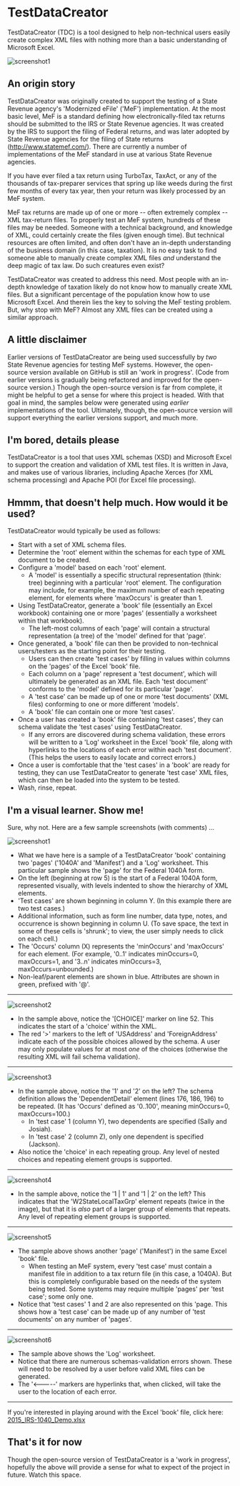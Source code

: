 # TestDataCreator
TestDataCreator (TDC) is a tool designed to help non-technical users easily create complex XML files with nothing more than a basic understanding of Microsoft Excel.

![screenshot1](https://cloud.githubusercontent.com/assets/16735709/13554422/742b89f0-e375-11e5-9f1a-1164e6ebb730.JPG)

## An origin story

TestDataCreator was originally created to support the testing of a State Revenue agency's 'Modernized eFile' ('MeF') implementation. At the most basic level, MeF is a standard defining how electronically-filed tax returns should be submitted to the IRS or State Revenue agencies. It was created by the IRS to support the filing of Federal returns, and was later adopted by State Revenue agencies for the filing of State returns (http://www.statemef.com/). There are currently a number of implementations of the MeF standard in use at various State Revenue agencies.

If you have ever filed a tax return using TurboTax, TaxAct, or any of the thousands of tax-preparer services that spring up like weeds during the first few months of every tax year, then your return was likely processed by an MeF system.

MeF tax returns are made up of one or more -- often extremely complex -- XML tax-return files. To properly test an MeF system, hundreds of these files may be needed. Someone with a technical background, and knowledge of XML, could certainly create the files (given enough time). But technical resources are often limited, and often don't have an in-depth understanding of the business domain (in this case, taxation). It is no easy task to find someone able to manually create complex XML files *and* understand the deep magic of tax law. Do such creatures even exist?

TestDataCreator was created to address this need. Most people with an in-depth knowledge of taxation likely do not know how to manually create XML files. But a significant percentage of the population know how to use Microsoft Excel. And therein lies the key to solving the MeF testing problem. But, why stop with MeF? Almost any XML files can be created using a similar approach.

## A little disclaimer
Earlier versions of TestDataCreator are being used successfully by *two* State Revenue agencies for testing MeF systems. However, the open-source version available on GitHub is still an 'work in progress'. (Code from earlier versions is gradually being refactored and improved for the open-source version.) Though the open-source version is far from complete, it might be helpful to get a sense for where this project is headed. With that goal in mind, the samples below were generated using *earlier* implementations of the tool. Ultimately, though, the open-source version will support everything the earlier versions support, and much more.

## I'm bored, details please
TestDataCreator is a tool that uses XML schemas (XSD) and Microsoft Excel to support the creation and validation of XML test files. It is written in Java, and makes use of various libraries, including Apache Xerces (for XML schema processing) and Apache POI (for Excel file processing).

## Hmmm, that doesn't help much. How would it be used?
TestDataCreator would typically be used as follows:

- Start with a set of XML schema files.
- Determine the 'root' element within the schemas for each type of XML document to be created.
- Configure a 'model' based on each 'root' element. 
  - A 'model' is essentially a specific structural representation (think: tree) beginning with a particular 'root' element. The configuration may include, for example, the maximum number of each repeating element, for elements where 'maxOccurs' is greater than 1.
- Using TestDataCreator, generate a 'book' file (essentially an Excel workbook) containing one or more 'pages' (essentially a worksheet within that workbook). 
  - The left-most columns of each 'page' will contain a structural representation (a tree) of the 'model' defined for that 'page'. 
- Once generated, a 'book' file can then be provided to non-technical users/testers as the starting point for their testing.
  - Users can then create 'test cases' by filling in values within columns on the 'pages' of the Excel 'book' file.
  - Each column on a 'page' represent a 'test document', which will ultimately be generated as an XML file. Each 'test document' conforms to the 'model' defined for its particular 'page'. 
  - A 'test case' can be made up of one or more 'test documents' (XML files) conforming to one or more different 'models'. 
  - A 'book' file can contain one or more 'test cases'.
- Once a user has created a 'book' file containing 'test cases', they can schema validate the 'test cases' using TestDataCreator. 
  - If any errors are discovered during schema validation, these errors will be written to a 'Log' worksheet in the Excel 'book' file, along with hyperlinks to the locations of each error within each 'test document'. (This helps the users to easily locate and correct errors.)
- Once a user is comfortable that the 'test cases' in a 'book' are ready for testing, they can use TestDataCreator to generate 'test case' XML files, which can then be loaded into the system to be tested.
- Wash, rinse, repeat.

## I'm a visual learner. Show me!
Sure, why not. Here are a few sample screenshots (with comments) ...

![screenshot1](https://cloud.githubusercontent.com/assets/16735709/13554422/742b89f0-e375-11e5-9f1a-1164e6ebb730.JPG)
- What we have here is a sample of a TestDataCreator 'book' containing two 'pages' ('1040A' and 'Manifest') and a 'Log' worksheet. This particular sample shows the 'page' for the Federal 1040A form.
- On the left (beginning at row 5) is the start of a Federal 1040A form, represented visually, with levels indented to show the hierarchy of XML elements.
- 'Test cases' are shown beginning in column Y. (In this example there are two test cases.)
- Additional information, such as form line number, data type, notes, and occurrence is shown beginning in column U. (To save space, the text in some of these cells is 'shrunk'; to view, the user simply needs to click on each cell.)
- The 'Occurs' column (X) represents the 'minOccurs' and 'maxOccurs' for each element. (For example, '0..1' indicates minOccurs=0, maxOccurs=1, and '3..n' indicates minOccurs=3, maxOccurs=unbounded.)
- Non-leaf/parent elements are shown in blue. Attributes are shown in green, prefixed with '@'.

___

![screenshot2](https://cloud.githubusercontent.com/assets/16735709/13554421/742b23b6-e375-11e5-9d4a-0fbc1f0ba2ee.JPG)
- In the sample above, notice the '[CHOICE]' marker on line 52. This indicates the start of a 'choice' within the XML. 
- The red '>' markers to the left of 'USAddress' and 'ForeignAddress' indicate each of the possible choices allowed by the schema. A user may only populate values for at most *one* of the choices (otherwise the resulting XML will fail schema validation).

___

![screenshot3](https://cloud.githubusercontent.com/assets/16735709/13554425/7430e10c-e375-11e5-8c57-2c4284f1ef8b.JPG)
- In the sample above, notice the '1' and '2' on the left? The schema definition allows the 'DependentDetail' element (lines 176, 186, 196) to be repeated. (It has 'Occurs' defined as '0..100', meaning minOccurs=0, maxOccurs=100.)
  - In 'test case' 1 (column Y), two dependents are specified (Sally and Josiah). 
  - In 'test case' 2 (column Z), only one dependent is specified (Jackson).
- Also notice the 'choice' in each repeating group. Any level of nested choices and repeating element groups is supported.

___

![screenshot4](https://cloud.githubusercontent.com/assets/16735709/13554423/742e96c2-e375-11e5-880f-ae7df3a551a7.JPG)
- In the sample above, notice the '1 | 1' and '1 | 2' on the left? This indicates that the 'W2StateLocalTaxGrp' element repeats (twice in the image), but that it is *also* part of a larger group of elements that repeats. Any level of repeating element groups is supported.

___

![screenshot5](https://cloud.githubusercontent.com/assets/16735709/13554424/7430390a-e375-11e5-9dba-b3f9e99a9962.JPG)
- The sample above shows another 'page' ('Manifest') in the same Excel 'book' file. 
  - When testing an MeF system, every 'test case' must contain a manifest file in addition to a tax return file (in this case, a 1040A). But this is completely configurable based on the needs of the system being tested. Some systems may require multiple 'pages' per 'test case'; some only one.
- Notice that 'test cases' 1 and 2 are also represented on this 'page. This shows how a 'test case' can be made up of any number of 'test documents' on any number of 'pages'.

___

![screenshot6](https://cloud.githubusercontent.com/assets/16735709/13554426/74387e6c-e375-11e5-99bc-5abe90a53965.JPG)
- The sample above shows the 'Log' worksheet. 
- Notice that there are numerous schemas-validation errors shown. These will need to be resolved by a user before valid XML files can be generated.
- The '<-----' markers are hyperlinks that, when clicked, will take the user to the location of each error.

___

If you're interested in playing around with the Excel 'book' file, click here: [2015_IRS-1040_Demo.xlsx](https://github.com/gbtorrance/TestDataCreator/files/160333/2015_IRS-1040_Demo.xlsx)

## That's it for now
Though the open-source version of TestDataCreator is a 'work in progress', hopefully the above will provide a sense for what to expect of the project in future. Watch this space.  